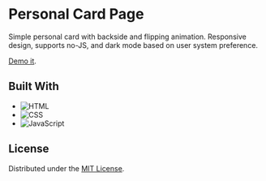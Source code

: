 # Personal Card Page

Simple personal card with backside and flipping animation. Responsive design, supports no-JS, and dark mode based on user system preference.

[Demo it](https://www.kusal.io).

## Built With

- ![HTML](https://img.shields.io/badge/HTML-grey?style=for-the-badge&logo=html5&logoColor=E34F26)
- ![CSS](https://img.shields.io/badge/CSS-grey?style=for-the-badge&logo=css3&logoColor=1572B6)
- ![JavaScript](https://img.shields.io/badge/JavaScript-grey?style=for-the-badge&logo=javascript&logoColor=F7DF1E)

## License

Distributed under the [MIT License](LICENSE.txt).
